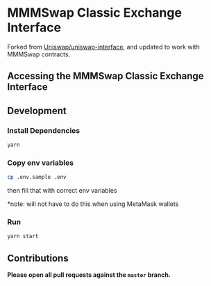 # MMMSwap Classic Exchange Interface

Forked from [Uniswap/uniswap-interface](https://github.com/Uniswap/uniswap-interface), and updated to work with MMMSwap contracts.

## Accessing the MMMSwap Classic Exchange Interface


## Development

### Install Dependencies

```bash
yarn
```

### Copy env variables
```bash
cp .env.sample .env
```
then fill that with correct env variables

*note: will not have to do this when using MetaMask wallets

### Run

```bash
yarn start
```

## Contributions

**Please open all pull requests against the `master` branch.**
